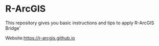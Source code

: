 # R-ArcGIS

This repository gives you basic instructions and tips to apply R-ArcGIS Bridge'

Website:https://r-arcgis.github.io


